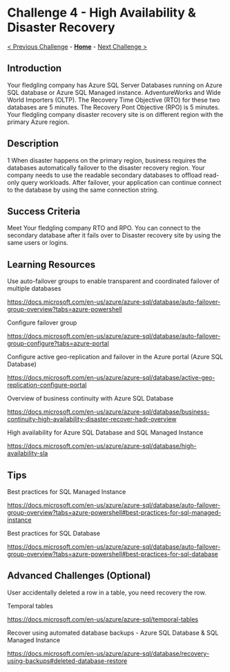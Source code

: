 # Challenge 4 - High Availability & Disaster Recovery

[< Previous Challenge](./Challenge04.md) - **[Home](../../README.md)** - [Next Challenge >](./Challenge06.md)

## Introduction 
Your fledgling company has Azure SQL Server Databases running on Azure SQL database or Azure SQL Managed instance. AdventureWorks and Wide World Importers (OLTP). The Recovery Time Objective (RTO) for these two databases are 5 minutes. The Recovery Pont Objective (RPO) is 5 minutes. Your fledgling company disaster recovery site is on different region with the primary Azure region. 

## Description
1 When disaster happens on the primary region, business requires the databases automatically failover to the disaster recovery region. Your company needs to use the readable secondary databases to offload read-only query workloads. After failover, your application can continue connect to the database by using the same connection string.

## Success Criteria
Meet Your fledgling company RTO and RPO. You can connect to the secondary database after it fails over to Disaster recovery site by using the same users or logins. 

## Learning Resources
Use auto-failover groups to enable transparent and coordinated failover of multiple databases 

https://docs.microsoft.com/en-us/azure/azure-sql/database/auto-failover-group-overview?tabs=azure-powershell

Configure failover group  

https://docs.microsoft.com/en-us/azure/azure-sql/database/auto-failover-group-configure?tabs=azure-portal

Configure active geo-replication and failover in the Azure portal (Azure SQL Database) 

https://docs.microsoft.com/en-us/azure/azure-sql/database/active-geo-replication-configure-portal

Overview of business continuity with Azure SQL Database

https://docs.microsoft.com/en-us/azure/azure-sql/database/business-continuity-high-availability-disaster-recover-hadr-overview

High availability for Azure SQL Database and SQL Managed Instance

https://docs.microsoft.com/en-us/azure/azure-sql/database/high-availability-sla

## Tips
Best practices for SQL Managed Instance

https://docs.microsoft.com/en-us/azure/azure-sql/database/auto-failover-group-overview?tabs=azure-powershell#best-practices-for-sql-managed-instance

Best practices for SQL Database 

https://docs.microsoft.com/en-us/azure/azure-sql/database/auto-failover-group-overview?tabs=azure-powershell#best-practices-for-sql-database

## Advanced Challenges (Optional)

User accidentally deleted a row in a table, you need recovery the row. 

Temporal tables

https://docs.microsoft.com/en-us/azure/azure-sql/temporal-tables

Recover using automated database backups - Azure SQL Database & SQL Managed Instance

https://docs.microsoft.com/en-us/azure/azure-sql/database/recovery-using-backups#deleted-database-restore


